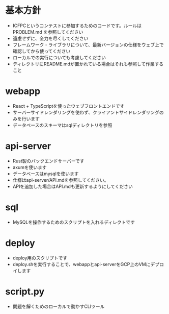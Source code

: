 # 基本方針
- ICFPCというコンテストに参加するためのコードです。ルールは PROBLEM.md を参照してください
- 遠慮せずに、全力を尽くしてください
- フレームワーク・ライブラリについて、最新バージョンの仕様をウェブ上で確認してから使ってください
- ローカルでの実行についても考慮してください
- ディレクトリにREADME.mdが置かれている場合はそれも参照して作業すること

# webapp
- React + TypeScriptを使ったウェブフロントエンドです
- サーバーサイドレンダリングを使わず、クライアントサイドレンダリングのみを行います
- データベースのスキーマはsqlディレクトリを参照

# api-server
- Rust製のバックエンドサーバーです
- axumを使います
- データベースはmysqlを使います
- 仕様はapi-server/API.mdを参照してください。
- APIを追加した場合はAPI.mdも更新するようにしてください

# sql
- MySQLを操作するためのスクリプトを入れるディレクトです

# deploy
- deploy用のスクリプトです
- deploy.shを実行することで、webappとapi-serverをGCP上のVMにデプロイします

# script.py
- 問題を解くためのローカルで動かすCLIツール
